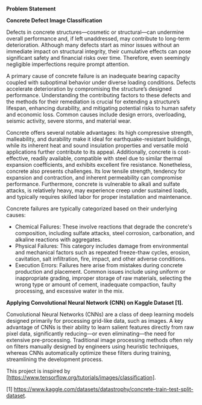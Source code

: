 **Problem Statement**

**Concrete Defect Image Classification**  

Defects in concrete structures—cosmetic or structural—can undermine overall performance and, if left unaddressed, may contribute to long-term deterioration. Although many defects start as minor issues without an immediate impact on structural integrity, their cumulative effects can pose significant safety and financial risks over time. Therefore, even seemingly negligible imperfections require prompt attention.

A primary cause of concrete failure is an inadequate bearing capacity coupled with suboptimal behavior under diverse loading conditions. Defects accelerate deterioration by compromising the structure’s designed performance. Understanding the contributing factors to these defects and the methods for their remediation is crucial for extending a structure’s lifespan, enhancing durability, and mitigating potential risks to human safety and economic loss. Common causes include design errors, overloading, seismic activity, severe storms, and material wear.

Concrete offers several notable advantages: its high compressive strength, malleability, and durability make it ideal for earthquake-resistant buildings, while its inherent heat and sound insulation properties and versatile mold applications further contribute to its appeal. Additionally, concrete is cost-effective, readily available, compatible with steel due to similar thermal expansion coefficients, and exhibits excellent fire resistance. Nonetheless, concrete also presents challenges. Its low tensile strength, tendency for expansion and contraction, and inherent permeability can compromise performance. Furthermore, concrete is vulnerable to alkali and sulfate attacks, is relatively heavy, may experience creep under sustained loads, and typically requires skilled labor for proper installation and maintenance.

Concrete failures are typically categorized based on their underlying causes:
 - Chemical Failures: These involve reactions that degrade the concrete's composition, including sulfate attacks, steel corrosion, carbonation, and alkaline reactions with aggregates.
 - Physical Failures: This category includes damage from environmental and mechanical factors such as repeated freeze-thaw cycles, erosion, cavitation, salt infiltration, fire, impact, and other adverse conditions.
 - Execution Errors: Failures here arise from mistakes during concrete production and placement. Common issues include using uniform or inappropriate grading, improper storage of raw materials, selecting the wrong type or amount of cement, inadequate compaction, faulty processing, and excessive water in the mix.

**Applying Convolutional Neural Network (CNN) on Kaggle Dataset [1].**

Convolutional Neural Networks (CNNs) are a class of deep learning models designed primarily for processing grid-like data, such as images. A key advantage of CNNs is their ability to learn salient features directly from raw pixel data, significantly reducing—or even eliminating—the need for extensive pre-processing. Traditional image processing methods often rely on filters manually designed by engineers using heuristic techniques, whereas CNNs automatically optimize these filters during training, streamlining the development process.

This project is inspired by [https://www.tensorflow.org/tutorials/images/classification].

[1] https://www.kaggle.com/datasets/datastrophy/concrete-train-test-split-dataset.
